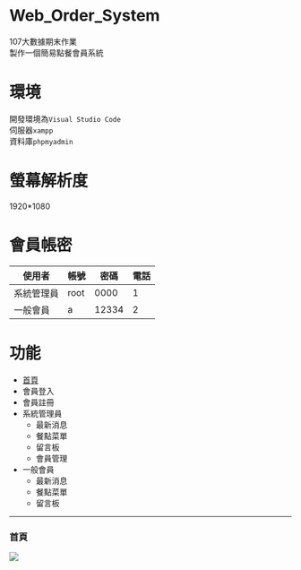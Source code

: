 # Web_Order_System
107大數據期末作業<br>
製作一個簡易點餐會員系統
# 環境
開發環境為`Visual Studio Code`<br>
伺服器`xampp`<br>
資料庫`phpmyadmin`
# 螢幕解析度
1920*1080
# 會員帳密
|使用者|帳號|密碼|電話|
|----|----|-----|-----|
|系統管理員|root|0000|1|
|一般會員|a|12334|2|


# 功能
* [首頁](#首頁)
* 會員登入
* 會員註冊
* 系統管理員
    * 最新消息
	* 餐點菜單
	* 留言板
	* 會員管理
* 一般會員
    * 最新消息
	* 餐點菜單
	* 留言板
___

### 首頁
![](pic/pic1.PNG)
